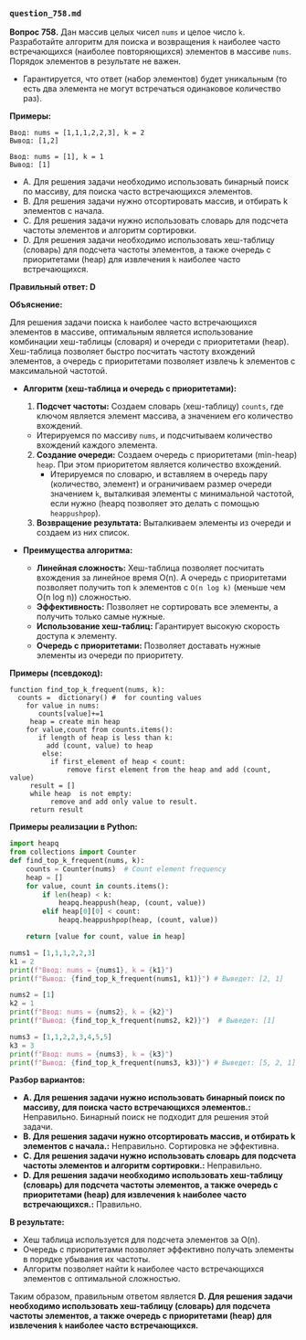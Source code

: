 ### `question_758.md`

**Вопрос 758.** Дан массив целых чисел `nums` и целое число `k`. Разработайте алгоритм для поиска и возвращения `k` наиболее часто встречающихся (наиболее повторяющихся) элементов в массиве `nums`. Порядок элементов в результате не важен.

*   Гарантируется, что ответ (набор элементов) будет уникальным (то есть  два элемента не могут встречаться одинаковое количество раз).

**Примеры:**

```
Ввод: nums = [1,1,1,2,2,3], k = 2
Вывод: [1,2]

Ввод: nums = [1], k = 1
Вывод: [1]
```

-   A.  Для решения задачи необходимо использовать бинарный поиск по массиву,  для поиска часто встречающихся элементов.
-   B. Для решения задачи нужно отсортировать  массив, и отбирать k элементов с начала.
-   C.  Для решения задачи нужно использовать  словарь для подсчета частоты элементов и  алгоритм сортировки.
-   D. Для решения задачи необходимо использовать хеш-таблицу (словарь) для подсчета частоты элементов, а также  очередь с приоритетами (heap) для извлечения  `k` наиболее часто встречающихся.

**Правильный ответ: D**

**Объяснение:**

Для решения задачи поиска `k` наиболее часто встречающихся элементов в массиве, оптимальным является использование комбинации хеш-таблицы (словаря) и очереди с приоритетами (heap). Хеш-таблица позволяет  быстро посчитать  частоту вхождений элементов, а очередь с приоритетами позволяет извлечь k элементов с максимальной частотой.

*   **Алгоритм (хеш-таблица и очередь с приоритетами):**
    1.  **Подсчет частоты:** Создаем словарь (хеш-таблицу) `counts`,  где ключом  является элемент массива, а значением  его количество вхождений.
      *   Итерируемся по массиву  `nums`, и подсчитываем количество вхождений  каждого элемента.
    2. **Создание очереди:**  Создаем очередь с приоритетами (min-heap) `heap`. При этом   приоритетом является  количество вхождений.
        *  Итерируемся по словарю, и  вставляем  в очередь пару (количество, элемент)  и ограничиваем размер очереди значением  `k`, выталкивая  элементы  с минимальной  частотой,  если нужно (heapq позволяет это делать с помощью `heappushpop`).
    3.  **Возвращение результата:** Выталкиваем элементы из очереди и создаем из них список.

*  **Преимущества алгоритма:**
   *  **Линейная сложность:**  Хеш-таблица  позволяет посчитать вхождения  за линейное время O(n).  А очередь с приоритетами  позволяет  получить  топ `k` элементов с `O(n log k)` (меньше чем O(n log n)) сложностью.
    *    **Эффективность:** Позволяет не сортировать все  элементы, а получить только  самые нужные.
   *  **Использование хеш-таблиц:** Гарантирует высокую скорость доступа  к элементу.
    *   **Очередь с приоритетами:**  Позволяет  доставать нужные элементы из очереди  по приоритету.

**Примеры (псевдокод):**
```
function find_top_k_frequent(nums, k):
  counts =  dictionary() #  for counting values
    for value in nums:
       counts[value]+=1
     heap = create min heap
    for value,count from counts.items():
       if length of heap is less than k:
         add (count, value) to heap
        else:
          if first_element of heap < count:
              remove first element from the heap and add (count, value)
     result = []
     while heap  is not empty:
          remove and add only value to result.
     return result
```
**Примеры реализации в Python:**
```python
import heapq
from collections import Counter
def find_top_k_frequent(nums, k):
    counts = Counter(nums)  # Count element frequency
    heap = []
    for value, count in counts.items():
        if len(heap) < k:
            heapq.heappush(heap, (count, value))
        elif heap[0][0] < count:
            heapq.heappushpop(heap, (count, value))

    return [value for count, value in heap]

nums1 = [1,1,1,2,2,3]
k1 = 2
print(f"Ввод: nums = {nums1}, k = {k1}")
print(f"Вывод: {find_top_k_frequent(nums1, k1)}") # Выведет: [2, 1]

nums2 = [1]
k2 = 1
print(f"Ввод: nums = {nums2}, k = {k2}")
print(f"Вывод: {find_top_k_frequent(nums2, k2)}")  # Выведет: [1]

nums3 = [1,1,2,2,3,4,5,5]
k3 = 3
print(f"Ввод: nums = {nums3}, k = {k3}")
print(f"Вывод: {find_top_k_frequent(nums3, k3)}") # Выведет: [5, 2, 1] (или другой порядок)

```
**Разбор вариантов:**
*   **A. Для решения задачи нужно использовать бинарный поиск по массиву,  для поиска часто встречающихся элементов.:** Неправильно. Бинарный поиск не подходит для  решения этой задачи.
*    **B. Для решения задачи нужно отсортировать  массив, и отбирать k элементов с начала.:** Неправильно. Сортировка не эффективна.
*   **C. Для решения задачи нужно использовать  словарь для подсчета частоты элементов и  алгоритм сортировки.:** Неправильно.
*  **D. Для решения задачи необходимо использовать хеш-таблицу (словарь) для подсчета частоты элементов, а также  очередь с приоритетами (heap) для извлечения  `k` наиболее часто встречающихся.:** Правильно.

**В результате:**
*  Хеш таблица используется для подсчета  элементов за O(n).
*  Очередь с приоритетами позволяет эффективно получать элементы  в порядке убывания их частоты.
*  Алгоритм  позволяет найти  k наиболее часто встречающихся элементов  с  оптимальной  сложностью.

Таким образом, правильным ответом является **D. Для решения задачи необходимо использовать хеш-таблицу (словарь) для подсчета частоты элементов, а также  очередь с приоритетами (heap) для извлечения  `k` наиболее часто встречающихся.**
